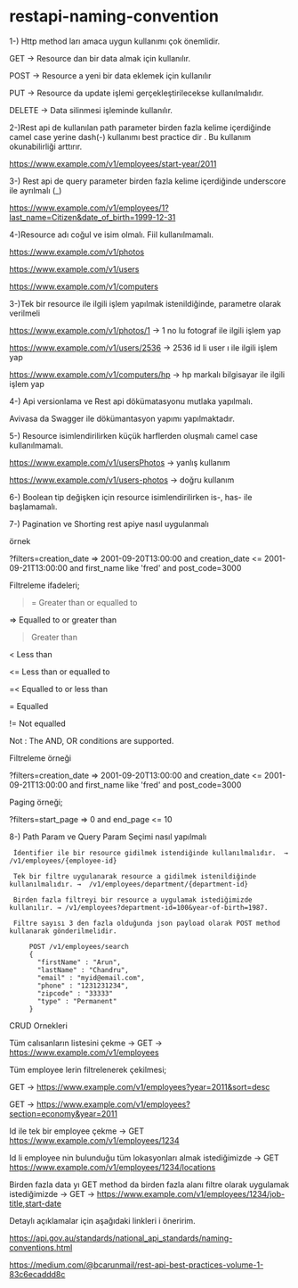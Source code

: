 # restapi-naming-convention

1-) Http method ları amaca uygun kullanımı çok önemlidir.

GET -> Resource dan bir data almak için kullanılır.

POST -> Resource a yeni bir data eklemek için kullanılır

PUT -> Resource da update işlemi gerçekleştirilecekse kullanılmalıdır.

DELETE -> Data silinmesi işleminde kullanılır.



2-)Rest api de kullanılan path parameter birden fazla kelime içerdiğinde camel case yerine dash(-) kullanımı best practice dir .
Bu kullanım okunabilirliği arttırır.

https://www.example.com/v1/employees/start-year/2011



3-) Rest api de query parameter birden fazla kelime içerdiğinde underscore ile ayrılmalı (_)

https://www.example.com/v1/employees/1?last_name=Citizen&date_of_birth=1999-12-31



4-)Resource adı coğul ve isim olmalı. Fiil kullanılmamalı.

https://www.example.com/v1/photos

https://www.example.com/v1/users

https://www.example.com/v1/computers



3-)Tek bir resource ile ilgili işlem yapılmak istenildiğinde, parametre olarak verilmeli

https://www.example.com/v1/photos/1 -> 1 no lu fotograf ile ilgili işlem yap

https://www.example.com/v1/users/2536 -> 2536 id li user ı ile ilgili işlem yap

https://www.example.com/v1/computers/hp -> hp markalı bilgisayar ile ilgili işlem yap



4-) Api versionlama ve Rest api dökümatasyonu mutlaka yapılmalı.

Avivasa da Swagger ile dökümantasyon yapımı yapılmaktadır.



5-) Resource isimlendirilirken küçük harflerden oluşmalı camel case kullanılmamalı.

https://www.example.com/v1/usersPhotos -> yanlış kullanım

https://www.example.com/v1/users-photos -> doğru kullanım


6-) Boolean tip değişken için resource isimlendirilirken is-, has- ile başlamamalı.

7-) Pagination ve Shorting rest apiye nasıl uygulanmalı

örnek

?filters=creation_date =\> 2001-09-20T13:00:00 and creation_date \<= 2001-09-21T13:00:00 and first_name like 'fred' and post_code=3000

Filtreleme ifadeleri;

>= Greater than or equalled to

=> Equalled to or greater than

> Greater than

< Less than

<= Less than or equalled to

=< Equalled to or less than

= Equalled

!= Not equalled


Not : The AND, OR conditions are supported.

Filtreleme örneği

?filters=creation_date =\> 2001-09-20T13:00:00 and creation_date \<= 2001-09-21T13:00:00 and first_name like 'fred' and post_code=3000

Paging örneği;

?filters=start_page =\> 0 and end_page \<= 10



8-) Path Param ve Query Param Seçimi nasıl yapılmalı

     İdentifier ile bir resource gidilmek istendiğinde kullanılmalıdır.  →  /v1/employees/{employee-id}

     Tek bir filtre uygulanarak resource a gidilmek istenildiğinde kullanılmalıdır. →  /v1/employees/department/{department-id}

     Birden fazla filtreyi bir resource a uygulamak istediğimizde kullanılır. → /v1/employees?department-id=100&year-of-birth=1987.

     Filtre sayısı 3 den fazla olduğunda json payload olarak POST method kullanarak gönderilmelidir.
     
         POST /v1/employees/search
         {
           "firstName" : "Arun",
           "lastName" : "Chandru",
           "email" : "myid@email.com",
           "phone" : "1231231234",
           "zipcode" : "33333"
           "type" : "Permanent"
         }

CRUD Ornekleri


Tüm calısanların listesini çekme → GET -> https://www.example.com/v1/employees

Tüm employee lerin filtrelenerek çekilmesi;

GET -> https://www.example.com/v1/employees?year=2011&sort=desc

GET -> https://www.example.com/v1/employees?section=economy&year=2011

Id ile tek bir employee çekme → GET https://www.example.com/v1/employees/1234

Id li employee nin bulunduğu tüm lokasyonları almak istediğimizde → GET https://www.example.com/v1/employees/1234/locations

Birden fazla data yı GET method da birden fazla alanı filtre olarak uygulamak istediğimizde → GET -> https://www.example.com/v1/employees/1234/job-title,start-date


Detaylı açıklamalar için aşağıdaki linkleri i öneririm.

https://api.gov.au/standards/national_api_standards/naming-conventions.html

https://medium.com/@bcarunmail/rest-api-best-practices-volume-1-83c6ecaddd8c
